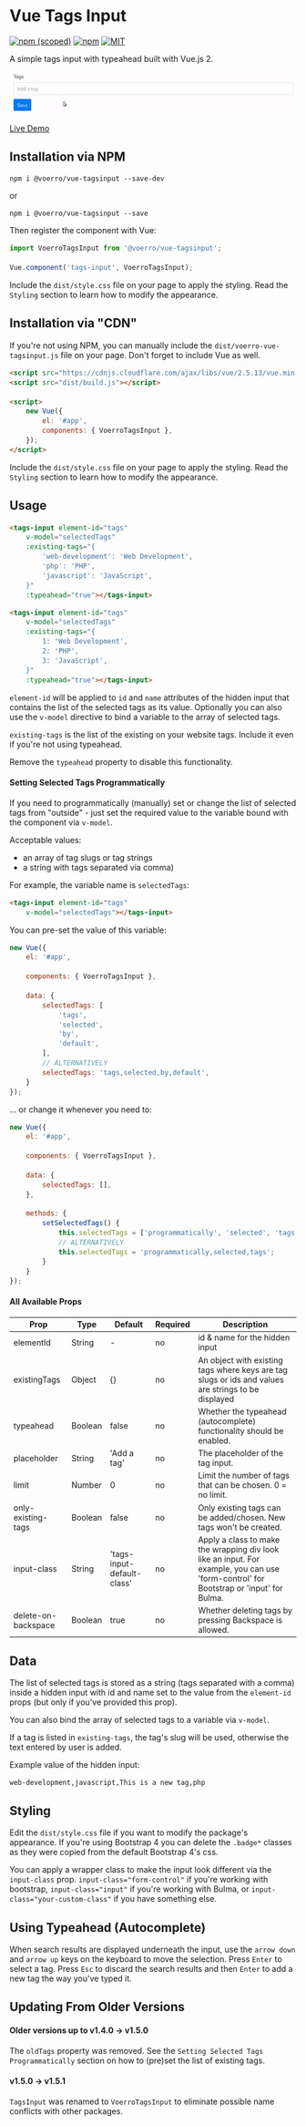 # Vue Tags Input

[![npm (scoped)](https://img.shields.io/npm/v/@voerro/vue-tagsinput.svg?style=flat-square)](https://www.npmjs.com/package/@voerro/vue-tagsinput)
[![npm](https://img.shields.io/npm/dm/@voerro/vue-tagsinput.svg?style=flat-square)](https://www.npmjs.com/package/@voerro/vue-tagsinput)
[![MIT](https://img.shields.io/github/license/AlexMordred/vue-tagsinput.svg?style=flat-square)](https://opensource.org/licenses/MIT)

A simple tags input with typeahead built with Vue.js 2.

![](demo.gif)

[Live Demo](https://voerro.github.io/vue-tagsinput/)

## Installation via NPM

```
npm i @voerro/vue-tagsinput --save-dev
```
or
```
npm i @voerro/vue-tagsinput --save
```

Then register the component with Vue:

```javascript
import VoerroTagsInput from '@voerro/vue-tagsinput';

Vue.component('tags-input', VoerroTagsInput);
```

Include the `dist/style.css` file on your page to apply the styling. Read the `Styling` section to learn how to modify the appearance.

## Installation via "CDN"

If you're not using NPM, you can manually include the `dist/voerro-vue-tagsinput.js` file on your page. Don't forget to include Vue as well.

```html
<script src="https://cdnjs.cloudflare.com/ajax/libs/vue/2.5.13/vue.min.js"></script>
<script src="dist/build.js"></script>

<script>
    new Vue({
        el: '#app',
        components: { VoerroTagsInput },
    });
</script>
```

Include the `dist/style.css` file on your page to apply the styling. Read the `Styling` section to learn how to modify the appearance.

## Usage

```html
<tags-input element-id="tags"
    v-model="selectedTags"
    :existing-tags="{ 
        'web-development': 'Web Development',
        'php': 'PHP',
        'javascript': 'JavaScript',
    }"
    :typeahead="true"></tags-input>
```

```html
<tags-input element-id="tags"
    v-model="selectedTags"
    :existing-tags="{ 
        1: 'Web Development',
        2: 'PHP',
        3: 'JavaScript',
    }"
    :typeahead="true"></tags-input>
```

`element-id` will be applied to `id` and `name` attributes of the hidden input that contains the list of the selected tags as its value. Optionally you can also use the `v-model` directive to bind a variable to the array of selected tags.

`existing-tags` is the list of the existing on your website tags. Include it even if you're not using typeahead.

Remove the `typeahead` property to disable this functionality.

#### Setting Selected Tags Programmatically

If you need to programmatically (manually) set or change the list of selected tags from "outside" - just set the required value to the variable bound with the component via `v-model`.

Acceptable values:
- an array of tag slugs or tag strings
- a string with tags separated via comma)

For example, the variable name is `selectedTags`:
```html
<tags-input element-id="tags" 
    v-model="selectedTags"></tags-input>
```

You can pre-set the value of this variable:
```javascript
new Vue({
    el: '#app',

    components: { VoerroTagsInput },

    data: {
        selectedTags: [
            'tags',
            'selected',
            'by',
            'default',
        ],
        // ALTERNATIVELY
        selectedTags: 'tags,selected,by,default',
    }
});
```

... or change it whenever you need to:
```javascript
new Vue({
    el: '#app',

    components: { VoerroTagsInput },

    data: {
        selectedTags: [],
    },

    methods: {
        setSelectedTags() {
            this.selectedTags = ['programmatically', 'selected', 'tags'];
            // ALTERNATIVELY
            this.selectedTags = 'programmatically,selected,tags';
        }
    }
});
```

#### All Available Props

Prop | Type | Default | Required | Description
--- | --- | --- | --- | ---
elementId | String | - | no | id & name for the hidden input
existingTags | Object | {} | no | An object with existing tags where keys are tag slugs or ids and values are strings to be displayed
typeahead | Boolean | false | no | Whether the typeahead (autocomplete) functionality should be enabled.
placeholder | String | 'Add a tag' | no | The placeholder of the tag input.
limit | Number | 0 | no | Limit the number of tags that can be chosen. 0 = no limit.
only-existing-tags | Boolean | false | no | Only existing tags can be added/chosen. New tags won't be created.
input-class | String | 'tags-input-default-class' | no | Apply a class to make the wrapping div look like an input. For example, you can use 'form-control' for Bootstrap or 'input' for Bulma.
delete-on-backspace | Boolean | true | no | Whether deleting tags by pressing Backspace is allowed.

## Data

The list of selected tags is stored as a string (tags separated with a comma) inside a hidden input with id and name set to the value from the `element-id` props (but only if you've provided this prop).

You can also bind the array of selected tags to a variable via `v-model`.

If a tag is listed in `existing-tags`, the tag's slug will be used, otherwise the text entered by user is added.

Example value of the hidden input:
```
web-development,javascript,This is a new tag,php
```

## Styling

Edit the `dist/style.css` file if you want to modify the package's appearance. If you're using Bootstrap 4 you can delete the `.badge*` classes as they were copied from the default Bootstrap 4's css.

You can apply a wrapper class to make the input look different via the `input-class` prop. `input-class="form-control"` if you're working with bootstrap, `input-class="input"` if you're working with Bulma, or `input-class="your-custom-class"` if you have something else.

## Using Typeahead (Autocomplete)

When search results are displayed underneath the input, use the `arrow down` and `arrow up` keys on the keyboard to move the selection. Press `Enter` to select a tag. Press `Esc` to discard the search results and then `Enter` to add a new tag the way you've typed it.

## Updating From Older Versions

#### Older versions up to v1.4.0 -> v1.5.0

The `oldTags` property was removed. See the `Setting Selected Tags Programmatically` section on how to (pre)set the list of existing tags.

#### v1.5.0 -> v1.5.1

`TagsInput` was renamed to `VoerroTagsInput` to eliminate possible name conflicts with other packages.